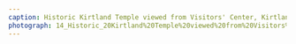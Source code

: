 ```yaml
---
caption: Historic Kirtland Temple viewed from Visitors' Center, Kirtland, OH, 2019_
photograph: 14_Historic_20Kirtland%20Temple%20viewed%20from%20Visitors%27%20Center%2C%20Kirtland%2C%20OH%2C%202019_.jpg
---
```

